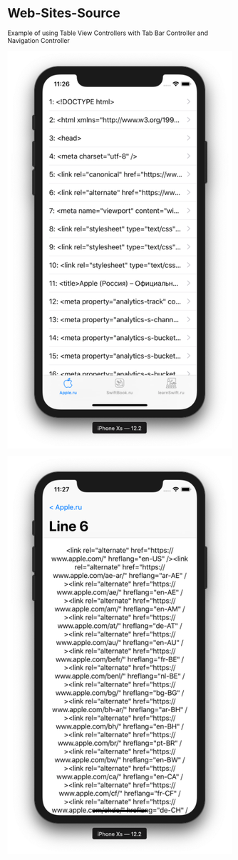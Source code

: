 # Web-Sites-Source
Example of using Table View Controllers with Tab Bar Controller and Navigation Controller

![List Screen](https://github.com/dbystruev/Web-Sites-Source/blob/master/Tab%20Bar%20Details/Resources/ListScreen.png?raw=true)

![Detail Screen](https://github.com/dbystruev/Web-Sites-Source/blob/master/Tab%20Bar%20Details/Resources/DetailScreen.png?raw=true)
